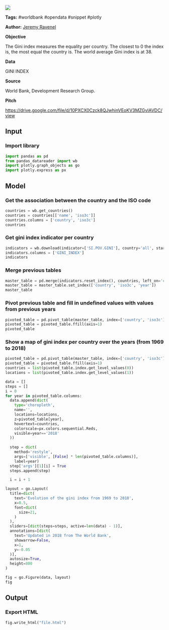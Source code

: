 <a href="https://app.naas.ai/user-redirect/naas/downloader?url=https://raw.githubusercontent.com/jupyter-naas/awesome-notebooks/master/WorldBank/WorldBank_Gini_index.ipynb" target="_parent"><img src="https://naasai-public.s3.eu-west-3.amazonaws.com/open_in_naas.svg"/></a>

**Tags:** #worldbank #opendata #snippet #plotly

**Author:** [Jeremy Ravenel](https://www.linkedin.com/in/ACoAAAJHE7sB5OxuKHuzguZ9L6lfDHqw--cdnJg/)

**Objective**

The Gini index measures the equality per country. The closest to 0 the index is, the most equal the country is. The world average Gini index is at 38.

**Data**

GINI INDEX

**Source**

World Bank, Development Research Group.

**Pitch**

https://drive.google.com/file/d/10PXCX0Czck8QJwhinVEoKV3MZGvlAVDC/view

## Input

### Import library


```python
import pandas as pd
from pandas_datareader import wb
import plotly.graph_objects as go
import plotly.express as px 
```

## Model

### Get the association between the country and the ISO code


```python
countries = wb.get_countries()
countries = countries[['name', 'iso3c']]
countries.columns = ['country', 'iso3c']
countries
```

### Get gini index indicator per country


```python
indicators = wb.download(indicator=['SI.POV.GINI'], country='all', start=1967, end=2018)
indicators.columns = ['GINI_INDEX']
indicators
```

### Merge previous tables


```python
master_table = pd.merge(indicators.reset_index(), countries, left_on='country', right_on='country')
master_table = master_table.set_index(['country', 'iso3c', 'year'])
master_table
```

### Pivot previous table and fill in undefined values with values from previous years


```python
pivoted_table = pd.pivot_table(master_table, index=['country', 'iso3c'], columns='year', values='GINI_INDEX')
pivoted_table = pivoted_table.ffill(axis=1)
pivoted_table
```

### Show a map of gini index per country over the years (from 1969 to 2018)


```python
pivoted_table = pd.pivot_table(master_table, index=['country', 'iso3c'], columns='year', values='GINI_INDEX')
pivoted_table = pivoted_table.ffill(axis=1)
countries = list(pivoted_table.index.get_level_values(0))
locations = list(pivoted_table.index.get_level_values(1))

data = []
steps = []
i = 0
for year in pivoted_table.columns:
  data.append(dict(
    type='choropleth',
    name='',
    locations=locations,
    z=pivoted_table[year],
    hovertext=countries,
    colorscale=px.colors.sequential.Reds,
    visible=year=='2018'
  ))
  
  step = dict(
    method='restyle',
    args=['visible', [False] * len(pivoted_table.columns)],
    label=year)
  step['args'][1][i] = True
  steps.append(step)

  i = i + 1

layout = go.Layout(
  title=dict(
    text='Evolution of the gini index from 1969 to 2018', 
    x=0.5,
    font=dict(
      size=21,
    )
  ),
  sliders=[dict(steps=steps, active=len(data) - 1)],
  annotations=[dict(
    text='Updated in 2018 from The World Bank',
    showarrow=False,
    x=1,
    y=-0.05
  )],
  autosize=True,
  height=800
)

fig = go.Figure(data, layout)
fig
```

## Output

### Export HTML


```python
fig.write_html("file.html")
```
